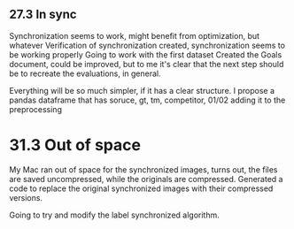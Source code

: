 ## 27.3 In sync
Synchronization seems to work, might benefit from optimization, but whatever
Verification of synchronization created, synchronization seems to be working properly
Going to work with the first dataset
Created the Goals document, could be improved, but to me it's clear that the next step should be
to recreate the evaluations, in general.



Everything will be so much simpler, if it has a clear structure. I propose a pandas dataframe that has soruce, gt, tm, competitor, 01/02
adding it to the preprocessing

# 31.3 Out of space

My Mac ran out of space for the synchronized images, turns out, the files are saved uncompressed, while the originals are compressed.
Generated a code to replace the original synchronized images with their compressed versions.

Going to try and modify the label synchronized algorithm.

